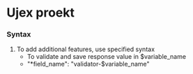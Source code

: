 # Ujex proekt

### Syntax

1. To add additional features, use specified syntax                
 	- To validate and save response value in $variable_name 
    - "*field_name": "validator-$variable_name"
